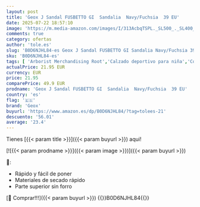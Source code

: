 ```yaml
---
layout: post
title: 'Geox J Sandal FUSBETTO GI  Sandalia  Navy/Fuchsia  39 EU'
date: 2025-07-22 18:57:10
image: 'https://m.media-amazon.com/images/I/313AcbqTSPL._SL500_._SL400_.jpg'
comments: true
category: ofertas
author: 'tole.es'
slug: 'B0D6NJHL84-es Geox J Sandal FUSBETTO GI Sandalia Navy/Fuchsia 39 EU'
sku: 'B0D6NJHL84-es'
tags: [ 'Arborist Merchandising Root','Calzado deportivo para niña','Compre 2, obtenga un 10 % de descuento','Compre 2, obtenga un 10 % de descuento_Shoes 5','Geox','Moda','Moda Niña','Sandalias deportivas para niña','Self Service','Special Features Stores','Top Brands Fashion Selection','Top Fashion Picks','Zapatillas deportivas y de moda para niñas','Zapatos de niña','c8538d25-3af9-48d3-aeff-5f3ce5572a36_0','c8538d25-3af9-48d3-aeff-5f3ce5572a36_1701','c8538d25-3af9-48d3-aeff-5f3ce5572a36_2101','c8538d25-3af9-48d3-aeff-5f3ce5572a36_4401','geox','sandalia','🇪🇸', ]
actualPrice: 21.95 EUR
currency: EUR
price: 21.95
comparePrice: 49.9 EUR
prodname: 'Geox J Sandal FUSBETTO GI  Sandalia  Navy/Fuchsia  39 EU'
country: 'es'
flag: '🇪🇸'
brand: 'Geox'
buyurl: 'https://www.amazon.es/dp/B0D6NJHL84/?tag=tolees-21'
descuento: '56.01'
average: '23.4'
---
```


Tienes [{{< param title >}}]({{< param buyurl >}}) aqui!

[![{{< param prodname >}}]({{< param image >}})]({{< param buyurl >}})

🔎:

- Rápido y fácil de poner
- Materiales de secado rápido
- Parte superior sin forro

[🛒 Comprar!!!]({{< param buyurl >}})
{{<world>}}B0D6NJHL84{{</world>}}
